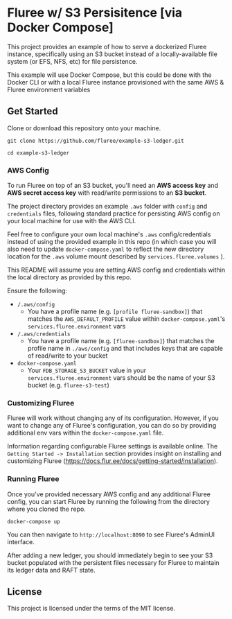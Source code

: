# Fluree w/ S3 Persisitence [via Docker Compose]

This project provides an example of how to serve a dockerized Fluree instance, specifically using an S3 bucket instead of a locally-available file system (or EFS, NFS, etc) for file persistence.

This example will use Docker Compose, but this could be done with the Docker CLI or with a local Fluree instance provisioned with the same AWS & Fluree environment variables

## Get Started

Clone or download this repository onto your machine.

```
git clone https://github.com/fluree/example-s3-ledger.git

cd example-s3-ledger
```

### AWS Config

To run Fluree on top of an S3 bucket, you'll need an **AWS access key** and **AWS secret access key** with read/write permissions to an **S3 bucket**.

The project directory provides an example `.aws` folder with `config` and `credentials` files, following standard practice for persisting AWS config on your local machine for use with the AWS CLI.

Feel free to configure your own local machine's `.aws` config/credentials instead of using the provided example in this repo (in which case you will also need to update `docker-compose.yaml` to reflect the new directory location for the `.aws` volume mount described by `services.fluree.volumes` ).

This README will assume you are setting AWS config and credentials within the local directory as provided by this repo.

Ensure the following:

- `/.aws/config`
  - You have a profile name (e.g. `[profile fluree-sandbox]`) that matches the `AWS_DEFAULT_PROFILE` value within `docker-compose.yaml`'s `services.fluree.environment` vars
- `/.aws/credentials`
  - You have a profile name (e.g. `[fluree-sandbox]`) that matches the profile name in `./aws/config` and that includes keys that are capable of read/write to your bucket
- `docker-compose.yaml`
  - Your `FDB_STORAGE_S3_BUCKET` value in your `services.fluree.environment` vars should be the name of your S3 bucket (e.g. `fluree-s3-test`)

### Customizing Fluree

Fluree will work without changing any of its configuration. However, if you want to change any of Fluree's configuration, you can do so by providing additional env vars within the `docker-compose.yaml` file.

Information regarding configurable Fluree settings is available online. The `Getting Started -> Installation` section provides insight on installing and customizing Fluree (https://docs.flur.ee/docs/getting-started/installation).

### Running Fluree

Once you've provided necessary AWS config and any additional Fluree config, you can start Fluree by running the following from the directory where you cloned the repo.

```
docker-compose up
```

You can then navigate to `http://localhost:8090` to see Fluree's AdminUI interface.

After adding a new ledger, you should immediately begin to see your S3 bucket populated with the persistent files necessary for Fluree to maintain its ledger data and RAFT state.

## License

This project is licensed under the terms of the MIT license.
